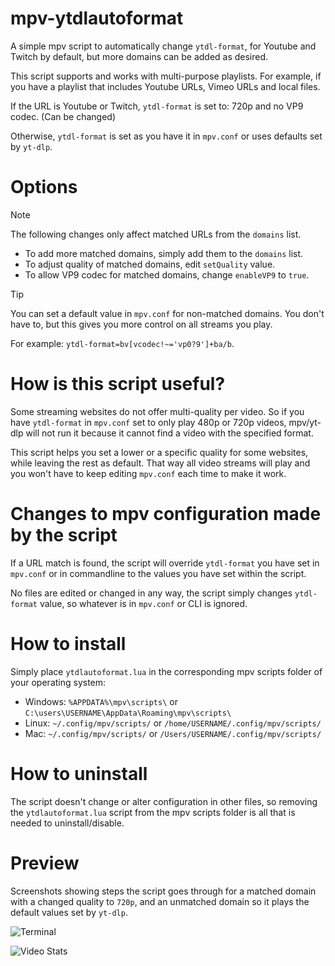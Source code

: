 # mpv-ytdlautoformat
A simple mpv script to automatically change `ytdl-format`, for Youtube and Twitch by default, but more domains can be added as desired.

This script supports and works with multi-purpose playlists. For example, if you have a playlist that includes Youtube URLs, Vimeo URLs and local files.

If the URL is Youtube or Twitch, `ytdl-format` is set to: 720p and no VP9 codec. (Can be changed)

Otherwise, `ytdl-format` is set as you have it in `mpv.conf` or uses defaults set by `yt-dlp`.

# Options

> [!NOTE]
> The following changes only affect matched URLs from the `domains` list.

- To add more matched domains, simply add them to the `domains` list.
- To adjust quality of matched domains, edit `setQuality` value.
- To allow VP9 codec for matched domains, change `enableVP9` to `true`.

> [!TIP]
> You can set a default value in `mpv.conf` for non-matched domains. You don't have to, but this gives you more control on all streams you play.
>
> For example: `ytdl-format=bv[vcodec!~='vp0?9']+ba/b`.

# How is this script useful?
Some streaming websites do not offer multi-quality per video. So if you have `ytdl-format` in `mpv.conf` set to only play 480p or 720p videos, mpv/yt-dlp will not run it because it cannot find a video with the specified format.

This script helps you set a lower or a specific quality for some websites, while leaving the rest as default. That way all video streams will play and you won't have to keep editing `mpv.conf` each time to make it work.

# Changes to mpv configuration made by the script
If a URL match is found, the script will override `ytdl-format` you have set in `mpv.conf` or in commandline to the values you have set within the script.

No files are edited or changed in any way, the script simply changes `ytdl-format` value, so whatever is in `mpv.conf` or CLI is ignored.

# How to install
Simply place `ytdlautoformat.lua` in the corresponding mpv scripts folder of your operating system:

- Windows: `%APPDATA%\mpv\scripts\` or `C:\users\USERNAME\AppData\Roaming\mpv\scripts\`
- Linux: `~/.config/mpv/scripts/` or `/home/USERNAME/.config/mpv/scripts/`
- Mac: `~/.config/mpv/scripts/` or `/Users/USERNAME/.config/mpv/scripts/`

# How to uninstall
The script doesn't change or alter configuration in other files, so removing the `ytdlautoformat.lua` script from the mpv scripts folder is all that is needed to uninstall/disable.

# Preview
Screenshots showing steps the script goes through for a matched domain with a changed quality to `720p`, and an unmatched domain so it plays the default values set by `yt-dlp`.

![Terminal](https://github.com/user-attachments/assets/a54467f1-8059-4469-a90a-35f47d7ef395)

![Video Stats](https://github.com/user-attachments/assets/b9eddfec-8949-4ae9-9369-c7a653f81320)

